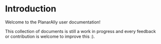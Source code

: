 # Introduction

Welcome to the PlanarAlly user documentation!

This collection of documents is still a work in progress and every feedback or contribution is welcome to improve this :).